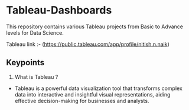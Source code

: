 # Tableau-Dashboards
This repository contains various Tableau projects from Basic to Advance levels for Data Science.

Tableau link :- (https://public.tableau.com/app/profile/nitish.n.naik)


## Keypoints
1. What is Tableau ?
* Tableau is a powerful data visualization tool that transforms complex data into interactive and insightful visual representations, aiding effective decision-making for businesses and analysts.
